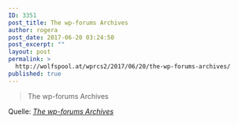 ```yaml
---
ID: 3351
post_title: The wp-forums Archives
author: rogera
post_date: 2017-06-20 03:24:50
post_excerpt: ""
layout: post
permalink: >
  http://wolfspool.at/wprcs2/2017/06/20/the-wp-forums-archives/
published: true
---
```

<blockquote>The wp-forums Archives</blockquote>
Quelle: <em><a href="http://lists.automattic.com/pipermail/wp-forums/">The wp-forums Archives</a></em>